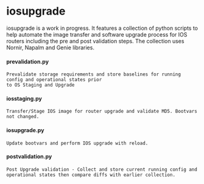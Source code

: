 # iosupgrade
iosupgrade is a work in progress. It features a collection of python scripts to help automate the image transfer and software upgrade process for IOS routers including the pre and post validation steps.
The collection uses Nornir, Napalm and Genie libraries.


#### prevalidation.py
    Prevalidate storage requirements and store baselines for running config and operational states prior
    to OS Staging and Upgrade
    
#### iosstaging.py
    Transfer/Stage IOS image for router upgrade and validate MD5. Bootvars not changed.
    
#### iosupgrade.py
    Update bootvars and perform IOS upgrade with reload.
    
#### postvalidation.py
    Post Upgrade validation - Collect and store current running config and operational states then compare diffs with earlier collection.
